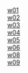 [w01](https://github.com/vincent20011128/1111-wp1-booklist-210410139/blob/main/demo/md/w01_booklist/w01-39.md)<br>
[w02](https://github.com/vincent20011128/1111-wp1-booklist-210410139/blob/main/demo/md/w02_booklist/w02_39.md)<br>
[w03](https://github.com/vincent20011128/1111-wp1-booklist-210410139/blob/main/demo/md/w03_menu/w03.md)<br>
[w04](https://github.com/vincent20011128/1111-wp1-booklist-210410139/blob/main/demo/md/w04_hooks/w04.md)<br>
[w05](https://github.com/vincent20011128/1111-wp1-booklist-210410139/blob/main/demo/md/w05_hooks/w05.md)<br>
[w06](https://github.com/vincent20011128/1111-wp1-booklist-210410139/blob/main/demo/md/w06_grocery/w06.md)<br>
[w08](https://github.com/vincent20011128/1111-wp1-booklist-210410139/blob/main/demo/md/w08_quiz1/w08.md)<br>
[w09](https://github.com/vincent20011128/1111-wp1-booklist-210410139/blob/main/demo/md/w09_router/w09.md)<br>
